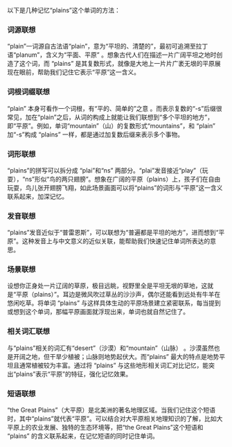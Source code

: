以下是几种记忆“plains”这个单词的方法：

### 词源联想
“plain”一词源自古法语“plain”，意为“平坦的、清楚的”，最初可追溯至拉丁语“planum”，含义为“平面、平原” 。想象古代人们在描述一片广阔平坦之地时创造了这个词，而 “plains” 是其复数形式，就像是大地上一片片广袤无垠的平原展现在眼前，帮助我们记住它表示“平原”这一含义。

### 词根词缀联想
“plain” 本身可看作一个词根，有“平的、简单的”之意 。而表示复数的“-s”后缀很常见，加在“plain”之后，从词的构成上就能让我们联想到“多个平坦的地方”，即“平原”。例如，单词“mountain”（山）的复数形式“mountains”，和 “plain” 加“-s”构成 “plains” 一样，都是通过加复数后缀来表示多个事物。

### 词形联想
“plains”的拼写可以拆分成 “plai”和“ns” 两部分。“plai”发音接近“play”（玩耍），“ns”形似“鸟的两只翅膀”。想象在广阔的平原（plains）上，孩子们在自由玩耍，鸟儿张开翅膀飞翔，如此场景画面可以将“plains”的词形与“平原”这一含义联系起来，加深记忆。

### 发音联想
“plains”发音近似于“普雷恩斯”，可以联想为“普遍都是平坦的地方”，进而想到“平原”。这种发音上与中文意义的近似关联，能帮助我们快速记住单词所表达的意思。

### 场景联想
设想你正身处一片辽阔的草原，极目远眺，视野里全是平坦无垠的草地，这就是“平原（plains）”。耳边是微风吹过草丛的沙沙声，偶尔还能看到远处有牛羊在悠闲吃草。将单词 “plains” 与这样具体生动的平原场景建立紧密联系，每当提到或想到这个单词，那幅平原画面就浮现出来，单词也就自然记住了。

### 相关词汇联想
与“plains”相关的词汇有“desert”（沙漠）和“mountain”（山脉） 。沙漠虽然也是开阔之地，但干旱少植被；山脉则地势起伏大。而“plains” 最大的特点是地势平坦且通常植被较为丰富。通过将 “plains” 与这些地形相关词汇对比记忆，能突出“plains”表示“平原”的特征，强化记忆效果。

### 短语联想
“the Great Plains”（大平原）是北美洲的著名地理区域。当我们记住这个短语时，其中“plains”就代表“平原”。可以结合对大平原相关地理知识的了解，比如大平原上的农业发展、独特的生态环境等，把“the Great Plains”这个短语和 “plains” 的含义联系起来，在记忆短语的同时记住单词。 